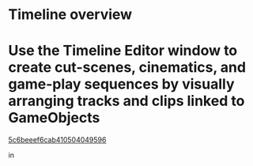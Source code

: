  

# Timeline overview 

# Use the **Timeline Editor window**  to create cut-scenes, cinematics, and game-play sequences by visually arranging tracks and clips linked to **GameObjects** 

 [5c6beeef6cab410504049596](Examples/2D01_5c6beeef6cab410504049596.cs) 

  in 

 

